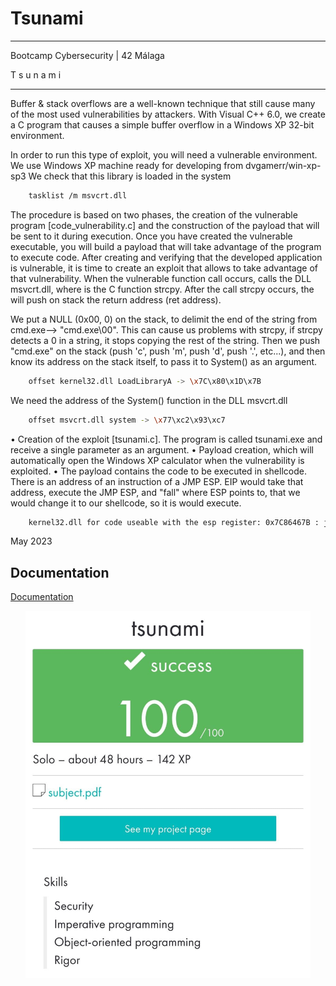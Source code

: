 # Tsunami

_____________________________________
 Bootcamp Cybersecurity | 42 Málaga
 
 T   s   u   n   a   m   i
_____________________________________


Buffer & stack overflows are a well-known technique that still cause many of the most used
vulnerabilities by attackers. With Visual C++ 6.0, we create a C program that causes a simple
buffer overflow in a Windows XP 32-bit environment.

In order to run this type of exploit, you will need a vulnerable environment.
We use Windows XP machine ready for developing from dvgamerr/win-xp-sp3
We check that this library is loaded in the system
```bash
    tasklist /m msvcrt.dll 
```

The procedure is based on two phases, the creation of the vulnerable program [code_vulnerability.c] 
and the construction of the payload that will be sent to it during execution.
Once you have created the vulnerable executable, you will build a payload that will
take advantage of the program to execute code.
After creating and verifying that the developed application is vulnerable, it is time to create an exploit that
allows to take advantage of that vulnerability.
When the vulnerable function call occurs, calls the DLL msvcrt.dll, where is the C function strcpy.
After the call strcpy occurs, the will push on stack the return address (ret address).

We put a NULL (0x00, 0) on the stack, to delimit the end of the string from cmd.exe--> "cmd.exe\00".
This can cause us problems with strcpy, if strcpy detects a 0 in a string, it stops copying the rest of the string.
Then we push "cmd.exe" on the stack (push 'c', push 'm', push 'd', push '.', etc...), and then know its address on the stack itself, to pass it to System() as an argument.
```bash
    offset kernel32.dll LoadLibraryA -> \x7C\x80\x1D\x7B
```
We need the address of the System() function in the DLL msvcrt.dll
```bash
    offset msvcrt.dll system -> \x77\xc2\x93\xc7
```

• Creation of the exploit [tsunami.c]. The program is called tsunami.exe and receive a single parameter as an argument.
• Payload creation, which will automatically open the Windows XP calculator when the vulnerability is exploited.
• The payload contains the code to be executed in shellcode.
There is an address of an instruction of a JMP ESP. EIP would take that address, execute the JMP ESP,
and "fall" where ESP points to, that we would change it to our shellcode, so it is would execute.
```bash
    kernel32.dll for code useable with the esp register: 0x7C86467B : jmp esp
```



May 2023

## Documentation

[Documentation](https://wiki.elhacker.net/bugs-y-exploits/overflows-y-shellcodes/exploits-y-stack-overflows-en-windows#TOC--Como-le-pasamos-al-programa-la-shellcode)

<p align="center"> <img src="./tsunami.jpeg" alt="image" width="456"/> </p>



